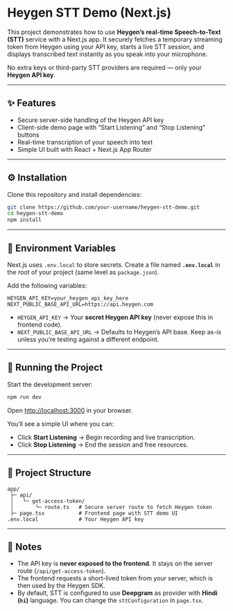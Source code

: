 # Heygen STT Demo (Next.js)

This project demonstrates how to use **Heygen’s real-time Speech-to-Text (STT)** service with a Next.js app. It securely fetches a temporary streaming token from Heygen using your API key, starts a live STT session, and displays transcribed text instantly as you speak into your microphone.

No extra keys or third-party STT providers are required — only your **Heygen API key**.

---

## ✨ Features

* Secure server-side handling of the Heygen API key
* Client-side demo page with “Start Listening” and “Stop Listening” buttons
* Real-time transcription of your speech into text
* Simple UI built with React + Next.js App Router

---

## ⚙️ Installation

Clone this repository and install dependencies:

```bash
git clone https://github.com/your-username/heygen-stt-demo.git
cd heygen-stt-demo
npm install
```

---

## 🔑 Environment Variables

Next.js uses `.env.local` to store secrets. Create a file named **`.env.local`** in the root of your project (same level as `package.json`).

Add the following variables:

```env
HEYGEN_API_KEY=your_heygen_api_key_here
NEXT_PUBLIC_BASE_API_URL=https://api.heygen.com
```

* `HEYGEN_API_KEY` → Your **secret Heygen API key** (never expose this in frontend code).
* `NEXT_PUBLIC_BASE_API_URL` → Defaults to Heygen’s API base. Keep as-is unless you’re testing against a different endpoint.

---

## 🚀 Running the Project

Start the development server:

```bash
npm run dev
```

Open [http://localhost:3000](http://localhost:3000) in your browser.

You’ll see a simple UI where you can:

* Click **Start Listening** → Begin recording and live transcription.
* Click **Stop Listening** → End the session and free resources.

---

## 📂 Project Structure

```
app/
 ├─ api/
 │   └─ get-access-token/
 │       └─ route.ts   # Secure server route to fetch Heygen token
 ├─ page.tsx           # Frontend page with STT demo UI
.env.local             # Your Heygen API key
```

---

## 📝 Notes

* The API key is **never exposed to the frontend**. It stays on the server route (`/api/get-access-token`).
* The frontend requests a short-lived token from your server, which is then used by the Heygen SDK.
* By default, STT is configured to use **Deepgram** as provider with **Hindi (`hi`)** language. You can change the `sttConfiguration` in `page.tsx`.
